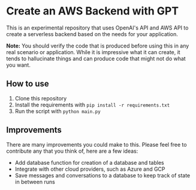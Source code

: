 # Create an AWS Backend with GPT

This is an experimental repository that uses OpenAI's API and AWS API to create a serverless backend based on the needs for your application.

**Note:** You should verify the code that is produced before using this in any real scenario or application. While it is impressive what it can create, it tends to hallucinate things and can produce code that might not do what you want.

## How to use

1. Clone this repository
2. Install the requirements with `pip install -r requirements.txt`
3. Run the script with `python main.py`

## Improvements

There are many improvements you could make to this. Please feel free to contribute any that you think of, here are a few ideas:

- Add database function for creation of a database and tables
- Integrate with other cloud providers, such as Azure and GCP
- Save messages and conversations to a database to keep track of state in between runs
